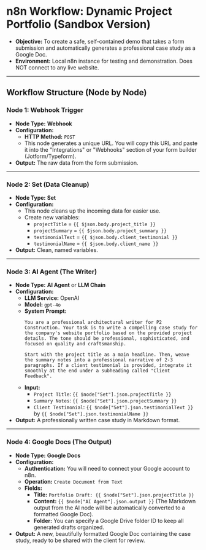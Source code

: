 # n8n Workflow: Dynamic Project Portfolio (Sandbox Version)

*   **Objective:** To create a safe, self-contained demo that takes a form submission and automatically generates a professional case study as a Google Doc.
*   **Environment:** Local n8n instance for testing and demonstration. Does NOT connect to any live website.

---

## Workflow Structure (Node by Node)

### **Node 1: Webhook Trigger**

*   **Node Type:** **Webhook**
*   **Configuration:**
    *   **HTTP Method:** `POST`
    *   This node generates a unique URL. You will copy this URL and paste it into the "Integrations" or "Webhooks" section of your form builder (Jotform/Typeform).
*   **Output:** The raw data from the form submission.

---

### **Node 2: Set (Data Cleanup)**

*   **Node Type:** **Set**
*   **Configuration:**
    *   This node cleans up the incoming data for easier use.
    *   Create new variables:
        *   `projectTitle` = `{{ $json.body.project_title }}`
        *   `projectSummary` = `{{ $json.body.project_summary }}`
        *   `testimonialText` = `{{ $json.body.client_testimonial }}`
        *   `testimonialName` = `{{ $json.body.client_name }}`
*   **Output:** Clean, named variables.

---

### **Node 3: AI Agent (The Writer)**

*   **Node Type:** **AI Agent** or **LLM Chain**
*   **Configuration:**
    *   **LLM Service:** OpenAI
    *   **Model:** `gpt-4o`
    *   **System Prompt:**
        ```
        You are a professional architectural writer for P2 Construction. Your task is to write a compelling case study for the company's website portfolio based on the provided project details. The tone should be professional, sophisticated, and focused on quality and craftsmanship.

        Start with the project title as a main headline. Then, weave the summary notes into a professional narrative of 2-3 paragraphs. If a client testimonial is provided, integrate it smoothly at the end under a subheading called "Client Feedback".
        ```
    *   **Input:**
        *   `Project Title`: `{{ $node["Set"].json.projectTitle }}`
        *   `Summary Notes`: `{{ $node["Set"].json.projectSummary }}`
        *   `Client Testimonial`: `{{ $node["Set"].json.testimonialText }}` by `{{ $node["Set"].json.testimonialName }}`
*   **Output:** A professionally written case study in Markdown format.

---

### **Node 4: Google Docs (The Output)**

*   **Node Type:** **Google Docs**
*   **Configuration:**
    *   **Authentication:** You will need to connect your Google account to n8n.
    *   **Operation:** `Create Document from Text`
    *   **Fields:**
        *   **Title:** `Portfolio Draft: {{ $node["Set"].json.projectTitle }}`
        *   **Content:** `{{ $node["AI Agent"].json.output }}` (The Markdown output from the AI node will be automatically converted to a formatted Google Doc).
        *   **Folder:** You can specify a Google Drive folder ID to keep all generated drafts organized.
*   **Output:** A new, beautifully formatted Google Doc containing the case study, ready to be shared with the client for review.

